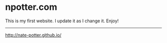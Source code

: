 # npotter.com
This is my first website. I update it as I change it. Enjoy!

------------------------------------
http://nate-potter.github.io/
